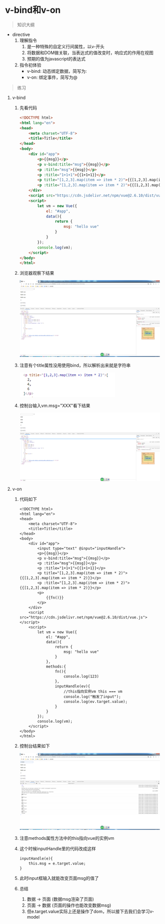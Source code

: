 # v-bind和v-on

> 知识大纲

* directive
    1. 理解指令
        1. 是一种特殊的自定义行间属性，以v-开头
        2. 将数据和DOM做关联，当表达式的值改变时，响应式的作用在视图
        3. 预期的值为javascript的表达式
    2. 指令初体验
        * v-bind: 动态绑定数据，简写为:
        * v-on: 绑定事件，简写为@

> 练习
1. v-bind
    1. 先看代码
        ```html
        <!DOCTYPE html>
        <html lang="en">
        <head>
            <meta charset="UTF-8">
            <title>Title</title>
        </head>
        <body>
            <div id="app">
                <p>{{msg}}</p>
                <p v-bind:title="msg">{{msg}}</p>
                <p :title="msg">{{msg}}</p>
                <p :title="1+1+1">{{1+1+1}}</p>
                <p title="[1,2,3].map(item => item * 2)">{{[1,2,3].map(item => item * 2)}}</p>
                <p :title="[1,2,3].map(item => item * 2)">{{[1,2,3].map(item => item * 2)}}</p>
            </div>
            <script src="https://cdn.jsdelivr.net/npm/vue@2.6.10/dist/vue.js"></script>
            <script>
                let vm = new Vue({
                    el: "#app",
                    data(){
                        return {
                            msg: "hello vue"
                        }
                    }
                });
                console.log(vm);
            </script>
        </body>
        </html>
        ```
    2. 浏览器观察下结果
    
        ![](./images/v-bind浏览器结果.jpg)    
        
    3. 注意有个title属性没用使用bind，所以解析出来就是字符串  
    
        ![](./images/没使用bind的title.jpg)  
        
    4. 控制台输入vm.msg="XXX"看下结果  
    
        ![](./images/看数据改变绑定的属性是否变化.jpg)  
        
2. v-on 
    1. 代码如下
        ```
        <!DOCTYPE html>
        <html lang="en">
        <head>
            <meta charset="UTF-8">
            <title>Title</title>
        </head>
        <body>
            <div id="app">
                <input type="text" @input="inputHandle">
                <p>{{msg}}</p>
                <p v-bind:title="msg">{{msg}}</p>
                <p :title="msg">{{msg}}</p>
                <p :title="1+1+1">{{1+1+1}}</p>
                <p title="[1,2,3].map(item => item * 2)">{{[1,2,3].map(item => item * 2)}}</p>
                <p :title="[1,2,3].map(item => item * 2)">{{[1,2,3].map(item => item * 2)}}</p>
                <p>
                    {{fn()}}
                </p>
            </div>
            <script src="https://cdn.jsdelivr.net/npm/vue@2.6.10/dist/vue.js"></script>
            <script>
                let vm = new Vue({
                    el: "#app",
                    data(){
                        return {
                            msg: "hello vue"
                        }
                    },
                    methods:{
                        fn(){
                            console.log(123)
                        },
                        inputHandle(ev){
                            //this指向实例vm this === vm
                            console.log("触发了input");
                            console.log(ev.target.value);
                        }
                    }
                });
                console.log(vm);
            </script>
        </body>
        </html>
        ```  
    2. 控制台结果如下  
        
        ![](./images/v-on控制台结果.png)   
        
    3. 注意methods属性方法中的this指向vue的实例vm   
    
    4. 这个时候inputHandle里的代码改成这样
        ```
        inputHandle(e){
            this.msg = e.target.value;
        }
        ``` 
    5. 此时input框输入就能改变页面msg的值了
    6. 总结
        1. 数据 -> 页面 (数据msg渲染了页面)
        2. 页面 -> 数据 (页面的操作也能改变数据msg)
        3. 但e.target.value实际上还是操作了dom，所以接下去我们会学习v-model   
